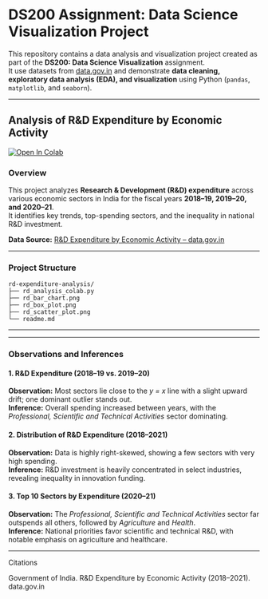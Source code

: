 # DS200 Assignment: Data Science Visualization Project  

This repository contains a data analysis and visualization project created as part of the **DS200: Data Science Visualization** assignment.  
It use datasets from [data.gov.in](https://data.gov.in) and demonstrate **data cleaning, exploratory data analysis (EDA), and visualization** using Python (`pandas`, `matplotlib`, and `seaborn`).

---

## Analysis of R&D Expenditure by Economic Activity  

[![Open In Colab](https://colab.research.google.com/assets/colab-badge.svg)](https://colab.research.google.com/drive/1qXXDXvaHxsZlkXd8hXsSXnbWVJEFKYnG?usp=sharing)
### Overview  
This project analyzes **Research & Development (R&D) expenditure** across various economic sectors in India for the fiscal years **2018–19, 2019–20, and 2020–21**.  
It identifies key trends, top-spending sectors, and the inequality in national R&D investment.

**Data Source:** [R&D Expenditure by Economic Activity – data.gov.in](https://data.gov.in/)

---

### Project Structure  

```
rd-expenditure-analysis/
├── rd_analysis_colab.py
├── rd_bar_chart.png
├── rd_box_plot.png
├── rd_scatter_plot.png
└── readme.md
```

---


---

### Observations and Inferences  

#### 1. R&D Expenditure (2018–19 vs. 2019–20)
**Observation:** Most sectors lie close to the *y = x* line with a slight upward drift; one dominant outlier stands out.  
**Inference:** Overall spending increased between years, with the *Professional, Scientific and Technical Activities* sector dominating.

#### 2. Distribution of R&D Expenditure (2018–2021)
**Observation:** Data is highly right-skewed, showing a few sectors with very high spending.  
**Inference:** R&D investment is heavily concentrated in select industries, revealing inequality in innovation funding.

#### 3. Top 10 Sectors by Expenditure (2020–21)
**Observation:** The *Professional, Scientific and Technical Activities* sector far outspends all others, followed by *Agriculture* and *Health*.  
**Inference:** National priorities favor scientific and technical R&D, with notable emphasis on agriculture and healthcare.

---

Citations

Government of India. R&D Expenditure by Economic Activity (2018–2021). data.gov.in







